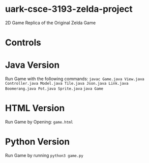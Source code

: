 # uark-csce-3193-zelda-project
2D Game Replica of the Original Zelda Game

# Controls

# Java Version
Run Game with the following commands:
```javac Game.java View.java Controller.java Model.java Tile.java Json.java Link.java Boomerang.java Pot.java Sprite.java```
```java Game```

# HTML Version
Run Game by Opening: ```game.html```

# Python Version
Run Game by running ```python3 game.py```
